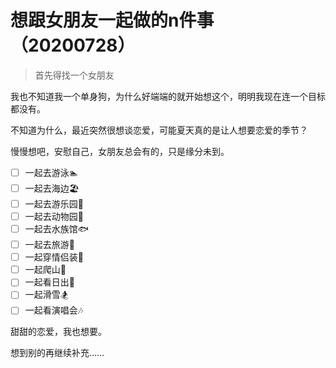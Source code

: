 # 想跟女朋友一起做的n件事（20200728）

> 首先得找一个女朋友

我也不知道我一个单身狗，为什么好端端的就开始想这个，明明我现在连一个目标都没有。

不知道为什么，最近突然很想谈恋爱，可能夏天真的是让人想要恋爱的季节？

慢慢想吧，安慰自己，女朋友总会有的，只是缘分未到。

- [ ] 一起去游泳🏊‍
- [ ] 一起去海边🏖
- [ ] 一起去游乐园🎡
- [ ] 一起去动物园🐅
- [ ] 一起去水族馆🐟
- [ ] 一起去旅游🗼
- [ ] 一起穿情侣装💑
- [ ] 一起爬山🌄
- [ ] 一起看日出🌅
- [ ] 一起滑雪🏂
- [ ] 一起看演唱会🎶

甜甜的恋爱，我也想要。

想到别的再继续补充……


